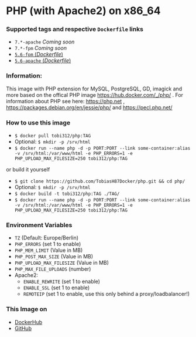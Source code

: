 # PHP (with Apache2) on x86_64

### Supported tags and respective `Dockerfile` links
-	`7.*-apache` *Coming soon*
-	`7.*-fpm` *Coming soon*
-	[`5.6-fpm` (*Dockerfile*)](https://github.com/TobiasH87Docker/php/blob/master/5.6-fpm/Dockerfile)
-	[`5.6-apache` (*Dockerfile*)](https://github.com/TobiasH87Docker/php/blob/master/5.6-apache/Dockerfile)

### Information:
This image with PHP extension for MySQL, PostgreSQL, GD, imagick and more based on the offical PHP image https://hub.docker.com/_/php/ . For information about PHP see here: https://php.net , https://packages.debian.org/en/jessie/php/ and https://pecl.php.net/

### How to use this image
* ``` $ docker pull tobi312/php:TAG ```
* Optional: ``` $ mkdir -p /srv/html ```
* ``` $ docker run --name php -d -p PORT:PORT --link some-container:alias -v /srv/html:/var/www/html -e PHP_ERRORS=1 -e PHP_UPLOAD_MAX_FILESIZE=250 tobi312/php:TAG ``` 

or build it yourself
* ``` $ git clone https://github.com/TobiasH87Docker/php.git && cd php/ ```
* Optional: ``` $ mkdir -p /srv/html ```
* ``` $ docker build -t tobi312/php:TAG ./TAG/ ``` 
* ``` $ docker run --name php -d -p PORT:PORT --link some-container:alias -v /srv/html:/var/www/html -e PHP_ERRORS=1 -e PHP_UPLOAD_MAX_FILESIZE=250 tobi312/php:TAG ``` 

### Environment Variables
* `TZ` (Default: Europe/Berlin)
* `PHP_ERRORS` (set 1 to enable)
* `PHP_MEM_LIMIT` (Value in MB)
* `PHP_POST_MAX_SIZE` (Value in MB)
* `PHP_UPLOAD_MAX_FILESIZE` (Value in MB)
* `PHP_MAX_FILE_UPLOADS` (number)
* Apache2:
	* `ENABLE_REWRITE` (set 1 to enable)
	* `ENABLE_SSL` (set 1 to enable)
	* `REMOTEIP` (set 1 to enable, use this only behind a proxy/loadbalancer!)


### This Image on
* [DockerHub](https://hub.docker.com/r/tobi312/php/)
* [GitHub](https://github.com/TobiasH87Docker/php)
